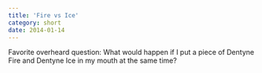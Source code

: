 ```yaml
---
title: 'Fire vs Ice'
category: short
date: 2014-01-14
---
```


Favorite overheard question: What would happen if I put a piece of Dentyne Fire and Dentyne Ice in my mouth at the same time?